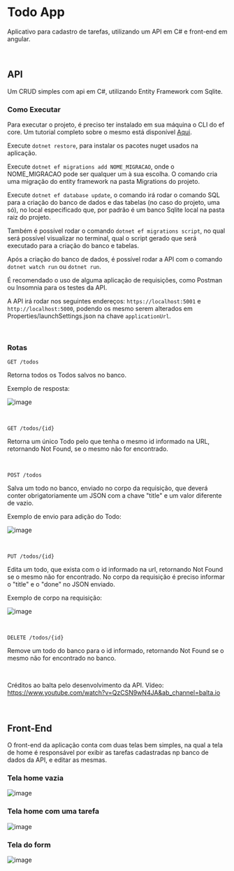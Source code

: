 # Todo App

Aplicativo para cadastro de tarefas, utilizando um API em C# e front-end em angular.

<br>

## API

Um CRUD simples com api em C#, utilizando Entity Framework com Sqlite.

### Como Executar

Para executar o projeto, é preciso ter instalado em sua máquina o CLI do ef core. Um tutorial completo sobre o mesmo está disponível [Aqui](https://learn.microsoft.com/pt-br/ef/core/cli/dotnet).

Execute `dotnet restore`, para instalar os pacotes nuget usados na aplicação.

Execute `dotnet ef migrations add NOME_MIGRACAO`, onde o NOME_MIGRACAO pode ser qualquer um à sua escolha. O comando cria uma migração do entity framework na pasta Migrations do projeto.

Execute `dotnet ef database update`, o comando irá rodar o comando SQL para a criação do banco de dados e das tabelas (no caso do projeto, uma só), no local especificado que, por padrão é um banco Sqlite local na pasta raiz do projeto.

Também é possível rodar o comando `dotnet ef migrations script`, no qual será possível visualizar no terminal, qual o script gerado que será executado para a criação do banco e tabelas.

Após a criação do banco de dados, é possível rodar a API com o comando `dotnet watch run` ou `dotnet run`.

É recomendado o uso de alguma aplicação de requisições, como Postman ou Insomnia para os testes da API.

A API irá rodar nos seguintes endereços: `https://localhost:5001` e `http://localhost:5000`, podendo os mesmo serem alterados em Properties/launchSettings.json na chave `applicationUrl`.

<br>

### Rotas

`GET /todos`

Retorna todos os Todos salvos no banco.

Exemplo de resposta:

![image](https://user-images.githubusercontent.com/89602176/200191010-3d7cc179-aec7-46eb-811d-6afe23e15e19.png)

<br>

`GET /todos/{id}`

Retorna um único Todo pelo que tenha o mesmo id informado na URL, retornando Not Found, se o mesmo não for encontrado.

<br>

`POST /todos`

Salva um todo no banco, enviado no corpo da requisição, que deverá conter obrigatoriamente um JSON com a chave "title" e um valor diferente de vazio.

Exemplo de envio para adição do Todo:

![image](https://user-images.githubusercontent.com/89602176/200190953-f64a8d61-f29e-451d-9bc5-18f5d0aeb884.png)

<br>

`PUT /todos/{id}`

Edita um todo, que exista com o id informado na url, retornando Not Found se o mesmo não for encontrado. No corpo da requisição é preciso informar o "title" e o "done" no JSON enviado.

Exemplo de corpo na requisição:

![image](https://user-images.githubusercontent.com/89602176/200190848-e533a42c-42f0-444e-bd00-c0932ad5a032.png)

<br>

`DELETE /todos/{id}`

Remove um todo do banco para o id informado, retornando Not Found se o mesmo não for encontrado no banco.

<br>

Créditos ao balta pelo desenvolvimento da API. Vídeo: https://www.youtube.com/watch?v=QzCSN9wN4JA&ab_channel=balta.io

<br>

## Front-End 

O front-end da aplicação conta com duas telas bem simples, na qual a tela de home é responsável por exibir as tarefas cadastradas np banco de dados da API, e editar as mesmas.

### Tela home vazia
![image](https://user-images.githubusercontent.com/89602176/205467570-4c855d9a-96c1-4855-b948-5049a4162eb3.png)

### Tela home com uma tarefa
![image](https://user-images.githubusercontent.com/89602176/205467597-fb24d941-1719-4448-ac2d-3de403bd8373.png)

### Tela do form
![image](https://user-images.githubusercontent.com/89602176/205467580-de629deb-fb2d-4685-bb2d-032bff948f5c.png)




